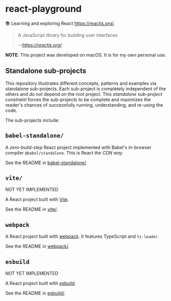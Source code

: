 # react-playground

📚 Learning and exploring React <https://reactjs.org/>.

> A JavaScript library for building user interfaces
> 
> --<cite>https://reactjs.org/</cite>

**NOTE**: This project was developed on macOS. It is for my own personal use.

## Standalone sub-projects

This repository illustrates different concepts, patterns and examples via standalone sub-projects. Each sub-project is
completely independent of the others and do not depend on the root project. This _standalone sub-project constraint_
forces the sub-projects to be complete and maximizes the reader's chances of successfully running, understanding, and
re-using the code.

The sub-projects include:

## `babel-standalone/`

A *zero-build-step* React project implemented with Babel's in-browser compiler `@babel/standalone`. This is React *the CDN way*.

See the README in [babel-standalone/](babel-standalone/).

## `vite/`

NOT YET IMPLEMENTED

A React project built with [Vite](https://vitejs.dev/).

See the README in [vite/](vite/).

## `webpack`

A React project built with [webpack](https://webpack.js.org/). It features TypeScript and `ts-loader`.

See the README in [webpack/](webpack/).

## `esbuild`

NOT YET IMPLEMENTED

A React project built with [esbuild](https://esbuild.github.io/).

See the README in [esbuild/](esbuild/).
